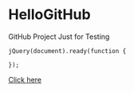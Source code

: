 # HelloGitHub
GitHub Project Just for Testing
```
jQuery(document).ready(function {

});
```

[Click here](http://davicotico.com)
